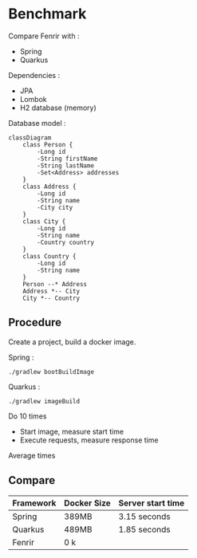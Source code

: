 # Benchmark

Compare Fenrir with :

- Spring
- Quarkus

Dependencies :

- JPA
- Lombok
- H2 database (memory)

Database model :

```mermaid
classDiagram
    class Person {
        -Long id
        -String firstName
        -String lastName
        -Set<Address> addresses
    }
    class Address {
        -Long id
        -String name
        -City city
    }
    class City {
        -Long id
        -String name
        -Country country
    }
    class Country {
        -Long id
        -String name
    }
    Person --* Address
    Address *-- City
    City *-- Country
```

## Procedure

Create a project, build a docker image.

Spring :

```
./gradlew bootBuildImage
```

Quarkus :

```
./gradlew imageBuild
```

Do 10 times
- Start image, measure start time
- Execute requests, measure response time

Average times

## Compare

| Framework | Docker Size | Server start time |
|-----------|-------------|-------------------|
| Spring    | 389MB       | 3.15 seconds      |
| Quarkus   | 489MB       | 1.85 seconds      |
| Fenrir    | 0 k         |                   |
